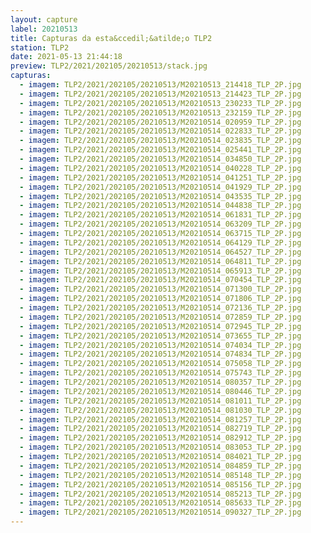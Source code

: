 ```yaml
---
layout: capture
label: 20210513
title: Capturas da esta&ccedil;&atilde;o TLP2
station: TLP2
date: 2021-05-13 21:44:18
preview: TLP2/2021/202105/20210513/stack.jpg
capturas:
  - imagem: TLP2/2021/202105/20210513/M20210513_214418_TLP_2P.jpg
  - imagem: TLP2/2021/202105/20210513/M20210513_214423_TLP_2P.jpg
  - imagem: TLP2/2021/202105/20210513/M20210513_230233_TLP_2P.jpg
  - imagem: TLP2/2021/202105/20210513/M20210513_232159_TLP_2P.jpg
  - imagem: TLP2/2021/202105/20210513/M20210514_020959_TLP_2P.jpg
  - imagem: TLP2/2021/202105/20210513/M20210514_022833_TLP_2P.jpg
  - imagem: TLP2/2021/202105/20210513/M20210514_023835_TLP_2P.jpg
  - imagem: TLP2/2021/202105/20210513/M20210514_025441_TLP_2P.jpg
  - imagem: TLP2/2021/202105/20210513/M20210514_034850_TLP_2P.jpg
  - imagem: TLP2/2021/202105/20210513/M20210514_040228_TLP_2P.jpg
  - imagem: TLP2/2021/202105/20210513/M20210514_041251_TLP_2P.jpg
  - imagem: TLP2/2021/202105/20210513/M20210514_041929_TLP_2P.jpg
  - imagem: TLP2/2021/202105/20210513/M20210514_043535_TLP_2P.jpg
  - imagem: TLP2/2021/202105/20210513/M20210514_044838_TLP_2P.jpg
  - imagem: TLP2/2021/202105/20210513/M20210514_061831_TLP_2P.jpg
  - imagem: TLP2/2021/202105/20210513/M20210514_063209_TLP_2P.jpg
  - imagem: TLP2/2021/202105/20210513/M20210514_063715_TLP_2P.jpg
  - imagem: TLP2/2021/202105/20210513/M20210514_064129_TLP_2P.jpg
  - imagem: TLP2/2021/202105/20210513/M20210514_064527_TLP_2P.jpg
  - imagem: TLP2/2021/202105/20210513/M20210514_064811_TLP_2P.jpg
  - imagem: TLP2/2021/202105/20210513/M20210514_065913_TLP_2P.jpg
  - imagem: TLP2/2021/202105/20210513/M20210514_070454_TLP_2P.jpg
  - imagem: TLP2/2021/202105/20210513/M20210514_071300_TLP_2P.jpg
  - imagem: TLP2/2021/202105/20210513/M20210514_071806_TLP_2P.jpg
  - imagem: TLP2/2021/202105/20210513/M20210514_072136_TLP_2P.jpg
  - imagem: TLP2/2021/202105/20210513/M20210514_072859_TLP_2P.jpg
  - imagem: TLP2/2021/202105/20210513/M20210514_072945_TLP_2P.jpg
  - imagem: TLP2/2021/202105/20210513/M20210514_073655_TLP_2P.jpg
  - imagem: TLP2/2021/202105/20210513/M20210514_074034_TLP_2P.jpg
  - imagem: TLP2/2021/202105/20210513/M20210514_074834_TLP_2P.jpg
  - imagem: TLP2/2021/202105/20210513/M20210514_075058_TLP_2P.jpg
  - imagem: TLP2/2021/202105/20210513/M20210514_075743_TLP_2P.jpg
  - imagem: TLP2/2021/202105/20210513/M20210514_080357_TLP_2P.jpg
  - imagem: TLP2/2021/202105/20210513/M20210514_080446_TLP_2P.jpg
  - imagem: TLP2/2021/202105/20210513/M20210514_081011_TLP_2P.jpg
  - imagem: TLP2/2021/202105/20210513/M20210514_081030_TLP_2P.jpg
  - imagem: TLP2/2021/202105/20210513/M20210514_081257_TLP_2P.jpg
  - imagem: TLP2/2021/202105/20210513/M20210514_082719_TLP_2P.jpg
  - imagem: TLP2/2021/202105/20210513/M20210514_082912_TLP_2P.jpg
  - imagem: TLP2/2021/202105/20210513/M20210514_083053_TLP_2P.jpg
  - imagem: TLP2/2021/202105/20210513/M20210514_084021_TLP_2P.jpg
  - imagem: TLP2/2021/202105/20210513/M20210514_084859_TLP_2P.jpg
  - imagem: TLP2/2021/202105/20210513/M20210514_085148_TLP_2P.jpg
  - imagem: TLP2/2021/202105/20210513/M20210514_085156_TLP_2P.jpg
  - imagem: TLP2/2021/202105/20210513/M20210514_085213_TLP_2P.jpg
  - imagem: TLP2/2021/202105/20210513/M20210514_085633_TLP_2P.jpg
  - imagem: TLP2/2021/202105/20210513/M20210514_090327_TLP_2P.jpg
---
```


